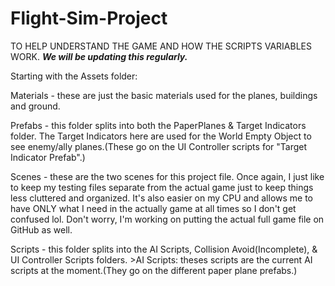 # Flight-Sim-Project

TO HELP UNDERSTAND THE GAME AND HOW THE SCRIPTS VARIABLES WORK. 
***We will be updating this regularly.***

Starting with the Assets folder:
  
  Materials - these are just the basic materials used for the planes, buildings and ground.
  
  Prefabs - this folder splits into both the PaperPlanes & Target Indicators folder. The Target Indicators here are used for the World Empty Object to see enemy/ally planes.(These go on the UI Controller scripts for "Target Indicator Prefab".)
  
  Scenes - these are the two scenes for this project file. Once again, I just like to keep my testing files separate from the actual game just to keep things less cluttered and organized. It's also easier on my CPU and allows me to have ONLY what I need in the actually game at all times so I don't get confused lol. Don't worry, I'm working on putting the actual full game file on GitHub as well.
  
  Scripts - this folder splits into the AI Scripts, Collision Avoid(Incomplete), & UI Controller Scripts folders.
    >AI Scripts: theses scripts are the current AI scripts at the moment.(They go on the different paper plane prefabs.)

